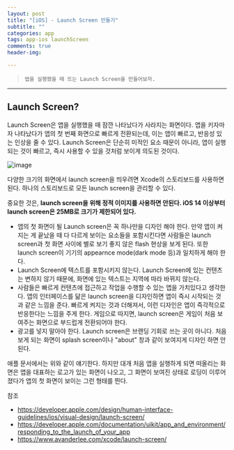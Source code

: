 ```yaml
---  
layout: post  
title: "[iOS] - Launch Screen 만들기"  
subtitle: ""  
categories: app
tags: app-ios launchScreen 
comments: true  
header-img: 

---  
```

  
> `앱을 실행했을 때 뜨는 Launch Screen을 만들어보자.`  

---

## Launch Screen?

Launch Screen은 앱을 실행했을 때 잠깐 나타났다가 사라지는 화면이다. 앱을 키자마자 나타났다가 앱의 첫 번째 화면으로 빠르게 전환되는데, 이는
앱이 빠르고, 반응성 있는 인상을 줄 수 있다. Launch Screen은 단순히 미적인 요소 때문이 아니라, 앱이 실행되는 것이 빠르고, 즉시 사용할 수 있을 것처럼 보이게 
의도된 것이다. 

![image](https://user-images.githubusercontent.com/41438361/134183166-6cc6365b-ae8f-43e9-b86c-532236e0df5b.png)

다양한 크기의 화면에서 launch screen을 띄우려면 Xcode의 스토리보드를 사용하면 된다. 하나의 스토리보드로 모든 launch screen을 관리할 수 있다.

중요한 것은, **launch screen을 위해 정적 이미지를 사용하면 안된다. iOS 14 이상부터 launch screen은 25MB로 크기가 제한되어 있다.**

* 앱의 첫 화면이 될 Launch screen은 꼭 하나만을 디자인 해야 한다. 만약 앱이 켜지는 게 끝났을 때 다 다르게 보이는 요소들을 포함시킨다면 사람들은 launch screen과 첫 화면 사이에 별로 보기 좋지 않은 flash 현상을 보게 된다. 또한 launch screen이 기기의 appearnce mode(dark mode 등)과 일치하게 해야 한다.
* Launch Screen에 텍스트를 포함시키지 않는다. Launch Screen에 있는 컨텐츠는 변하지 않기 때문에, 화면에 있는 텍스트는 지역에 따라 바뀌지 않는다.
* 사람들은 빠르게 컨텐츠에 접근하고 작업을 수행할 수 있는 앱을 가치있다고 생각한다. 앱의 인터페이스를 닮은 launch screen을 디자인하면 앱이 즉시 시작되는 것과 같은 느낌을 준다. 빠르게 켜지는 것과 더해져서, 이런 디자인은 앱이 즉각적으로 반응한다는 느낌을 주게 한다. 게임으로 따지면, launch screen은 게임이 처음 보여주는 화면으로 부드럽게 전환되어야 한다.
* 광고를 넣지 말아야 한다. Launch screen은 브랜딩 기회로 쓰는 곳이 아니다. 처음 보게 되는 화면이 splash screen이나 "about" 창과 같이 보여지게 디자인 하면 안된다. 

애플 문서에서는 위와 같이 얘기한다. 하지만 대개 처음 앱을 실행하게 되면 떠올리는 화면은 앱을 대표하는 로고가 있는 화면이 나오고, 그 화면이 보여진 상태로 로딩이 이루어졌다가 앱의 첫 화면이 보이는 그런 형태를 띈다. 




참조

* https://developer.apple.com/design/human-interface-guidelines/ios/visual-design/launch-screen/
* https://developer.apple.com/documentation/uikit/app_and_environment/responding_to_the_launch_of_your_app
* https://www.avanderlee.com/xcode/launch-screen/
